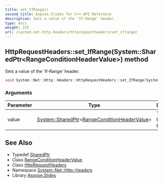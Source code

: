 ```yaml
---
title: set_IfRange()
second_title: Aspose.Slides for C++ API Reference
description: Sets a value of the 'If-Range' header.
type: docs
weight: 235
url: /system.net.http.headers/httprequestheaders/set_ifrange/
---
```

## HttpRequestHeaders::set_IfRange(System::SharedPtr\<RangeConditionHeaderValue\>) method


Sets a value of the 'If-Range' header.

```cpp
void System::Net::Http::Headers::HttpRequestHeaders::set_IfRange(System::SharedPtr<RangeConditionHeaderValue> value)
```


### Arguments

| Parameter | Type | Description |
| --- | --- | --- |
| value | [System::SharedPtr](../../../system/sharedptr/)\<[RangeConditionHeaderValue](../../rangeconditionheadervalue/)\> | The value that must be set. |

## See Also

* Typedef [SharedPtr](../../../system/sharedptr/)
* Class [RangeConditionHeaderValue](../../rangeconditionheadervalue/)
* Class [HttpRequestHeaders](../)
* Namespace [System::Net::Http::Headers](../../)
* Library [Aspose.Slides](../../../)